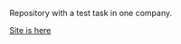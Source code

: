 Repository with a test task in one company.

[Site is here](https://ddrgis.github.io/test-task-currency-converter/)